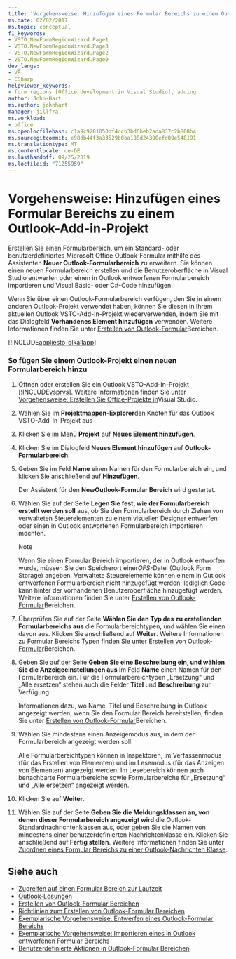 ```yaml
---
title: 'Vorgehensweise: Hinzufügen eines Formular Bereichs zu einem Outlook-Add-in-Projekt'
ms.date: 02/02/2017
ms.topic: conceptual
f1_keywords:
- VSTO.NewFormRegionWizard.Page1
- VSTO.NewFormRegionWizard.Page3
- VSTO.NewFormRegionWizard.Page2
- VSTO.NewFormRegionWizard.Page0
dev_langs:
- VB
- CSharp
helpviewer_keywords:
- form regions [Office development in Visual Studio], adding
author: John-Hart
ms.author: johnhart
manager: jillfra
ms.workload:
- office
ms.openlocfilehash: c1a9c9201050bf4ccb3bd6beb2ada837c2b808b4
ms.sourcegitcommit: e98db44f3a33529b0ba188d24390efd09e548191
ms.translationtype: MT
ms.contentlocale: de-DE
ms.lasthandoff: 09/25/2019
ms.locfileid: "71255959"
---
```

# <a name="how-to-add-a-form-region-to-an-outlook-add-in-project"></a>Vorgehensweise: Hinzufügen eines Formular Bereichs zu einem Outlook-Add-in-Projekt
  Erstellen Sie einen Formularbereich, um ein Standard- oder benutzerdefiniertes Microsoft Office Outlook-Formular mithilfe des Assistenten **Neuer Outlook-Formularbereich** zu erweitern. Sie können einen neuen Formularbereich erstellen und die Benutzeroberfläche in Visual Studio entwerfen oder einen in Outlook entworfenen Formularbereich importieren und Visual Basic- oder C#-Code hinzufügen.

 Wenn Sie über einen Outlook-Formularbereich verfügen, den Sie in einem anderen Outlook-Projekt verwendet haben, können Sie diesen in Ihrem aktuellen Outlook VSTO-Add-In-Projekt wiederverwenden, indem Sie mit das Dialogfeld **Vorhandenes Element hinzufügen** verwenden. Weitere Informationen finden Sie unter [Erstellen von Outlook-Formular](../vsto/creating-outlook-form-regions.md)Bereichen.

 [!INCLUDE[appliesto_olkallapp](../vsto/includes/appliesto-olkallapp-md.md)]

### <a name="to-add-a-new-form-region-to-an-outlook-project"></a>So fügen Sie einem Outlook-Projekt einen neuen Formularbereich hinzu

1. Öffnen oder erstellen Sie ein Outlook VSTO-Add-In-Projekt [!INCLUDE[vsprvs](../sharepoint/includes/vsprvs-md.md)]. Weitere Informationen finden Sie unter [Vorgehensweise: Erstellen Sie Office-Projekte in](../vsto/how-to-create-office-projects-in-visual-studio.md)Visual Studio.

2. Wählen Sie im **Projektmappen-Explorer**den Knoten für das Outlook VSTO-Add-In-Projekt aus

3. Klicken Sie im Menü **Projekt** auf **Neues Element hinzufügen**.

4. Klicken Sie im Dialogfeld **Neues Element hinzufügen** auf **Outlook-Formularbereich**.

5. Geben Sie im Feld **Name** einen Namen für den Formularbereich ein, und klicken Sie anschließend auf **Hinzufügen**.

     Der Assistent für den **NewOutlook-Formular Bereich** wird gestartet.

6. Wählen Sie auf der Seite **Legen Sie fest, wie der Formularbereich erstellt werden soll** aus, ob Sie den Formularbereich durch Ziehen von verwalteten Steuerelementen zu einem visuellen Designer entwerfen oder einen in Outlook entworfenen Formularbereich importieren möchten.

    > [!NOTE]
    > Wenn Sie einen Formular Bereich importieren, der in Outlook entworfen wurde, müssen Sie den Speicherort einer*OFS*-Datei (Outlook Form Storage) angeben. Verwaltete Steuerelemente können einem in Outlook entworfenen Formularbereich nicht hinzugefügt werden; lediglich Code kann hinter der vorhandenen Benutzeroberfläche hinzugefügt werden. Weitere Informationen finden Sie unter [Erstellen von Outlook-Formular](../vsto/creating-outlook-form-regions.md)Bereichen.

7. Überprüfen Sie auf der Seite **Wählen Sie den Typ des zu erstellenden Formularbereichs aus** die Formularbereichtypen, und wählen Sie einen davon aus. Klicken Sie anschließend auf **Weiter**. Weitere Informationen zu Formular Bereichs Typen finden Sie unter [Erstellen von Outlook-Formular](../vsto/creating-outlook-form-regions.md)Bereichen.

8. Geben Sie auf der Seite **Geben Sie eine Beschreibung ein, und wählen Sie die Anzeigeeinstellungen aus** im Feld **Name** einen Namen für den Formularbereich ein. Für die Formularbereichtypen „Ersetzung“ und „Alle ersetzen“ stehen auch die Felder **Titel** und **Beschreibung** zur Verfügung.

     Informationen dazu, wo Name, Titel und Beschreibung in Outlook angezeigt werden, wenn Sie den Formular Bereich bereitstellen, finden Sie unter [Erstellen von Outlook-Formular](../vsto/creating-outlook-form-regions.md)Bereichen.

9. Wählen Sie mindestens einen Anzeigemodus aus, in dem der Formularbereich angezeigt werden soll.

     Alle Formularbereichtypen können in Inspektoren, im Verfassenmodus (für das Erstellen von Elementen) und im Lesemodus (für das Anzeigen von Elementen) angezeigt werden. Im Lesebereich können auch benachbarte Formularbereiche sowie Formularbereiche für „Ersetzung“ und „Alle ersetzen“ angezeigt werden.

10. Klicken Sie auf **Weiter**.

11. Wählen Sie auf der Seite **Geben Sie die Meldungsklassen an, von denen dieser Formularbereich angezeigt wird** die Outlook-Standardnachrichtenklassen aus, oder geben Sie die Namen von mindestens einer benutzerdefinierten Nachrichtenklasse ein. Klicken Sie anschließend auf **Fertig stellen**. Weitere Informationen finden Sie unter [Zuordnen eines Formular Bereichs zu einer Outlook-Nachrichten Klasse](../vsto/associating-a-form-region-with-an-outlook-message-class.md).

## <a name="see-also"></a>Siehe auch
- [Zugreifen auf einen Formular Bereich zur Laufzeit](../vsto/accessing-a-form-region-at-run-time.md)
- [Outlook-Lösungen](../vsto/outlook-solutions.md)
- [Erstellen von Outlook-Formular Bereichen](../vsto/creating-outlook-form-regions.md)
- [Richtlinien zum Erstellen von Outlook-Formular Bereichen](../vsto/guidelines-for-creating-outlook-form-regions.md)
- [Exemplarische Vorgehensweise: Entwerfen eines Outlook-Formular Bereichs](../vsto/walkthrough-designing-an-outlook-form-region.md)
- [Exemplarische Vorgehensweise: Importieren eines in Outlook entworfenen Formular Bereichs](../vsto/walkthrough-importing-a-form-region-that-is-designed-in-outlook.md)
- [Benutzerdefinierte Aktionen in Outlook-Formular Bereichen](../vsto/custom-actions-in-outlook-form-regions.md)

